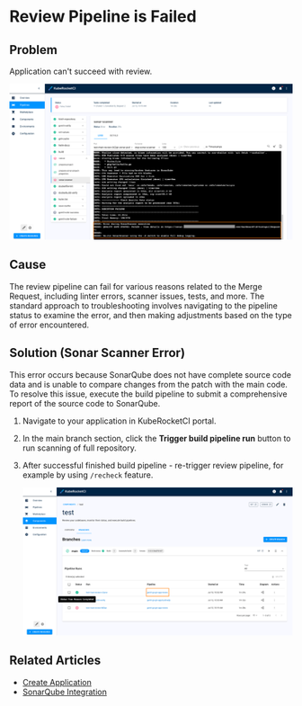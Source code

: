 # Review Pipeline is Failed

<head>
  <link rel="canonical" href="https://docs.kuberocketci.io/docs/operator-guide/troubleshooting/review-pipeline-is-failed/" />
</head>

## Problem

Application can't succeed with review.

  ![Tree diagram window](../../assets/operator-guide/troubleshooting/sonar_review_failed.png "Tree diagram window")

## Cause

The review pipeline can fail for various reasons related to the Merge Request, including linter errors, scanner issues, tests, and more. The standard approach to troubleshooting involves navigating to the pipeline status to examine the error, and then making adjustments based on the type of error encountered.

## Solution (Sonar Scanner Error)

This error occurs because SonarQube does not have complete source code data and is unable to compare changes from the patch with the main code. To resolve this issue, execute the build pipeline to submit a comprehensive report of the source code to SonarQube.

1. Navigate to your application in KubeRocketCI portal.

2. In the main branch section, click the **Trigger build pipeline run** button to run scanning of full repository.

3. After successful finished build pipeline - re-trigger review pipeline, for example by using `/recheck` feature.

    ![Tree diagram window](../../assets/operator-guide/troubleshooting/successful_pass_review.png "Tree diagram window")

## Related Articles

* [Create Application](../../quick-start/create-application.md)
* [SonarQube Integration](../code-quality/sonarqube.md)
